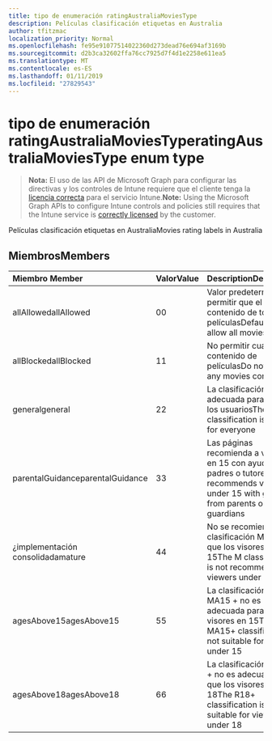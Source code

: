 ```yaml
---
title: tipo de enumeración ratingAustraliaMoviesType
description: Películas clasificación etiquetas en Australia
author: tfitzmac
localization_priority: Normal
ms.openlocfilehash: fe95e91077514022360d273dead76e694af3169b
ms.sourcegitcommit: d2b3ca32602ffa76cc7925d7f4d1e2258e611ea5
ms.translationtype: MT
ms.contentlocale: es-ES
ms.lasthandoff: 01/11/2019
ms.locfileid: "27829543"
---
```

# <a name="ratingaustraliamoviestype-enum-type"></a><span data-ttu-id="6767d-103">tipo de enumeración ratingAustraliaMoviesType</span><span class="sxs-lookup"><span data-stu-id="6767d-103">ratingAustraliaMoviesType enum type</span></span>

> <span data-ttu-id="6767d-104">**Nota:** El uso de las API de Microsoft Graph para configurar las directivas y los controles de Intune requiere que el cliente tenga la [licencia correcta](https://go.microsoft.com/fwlink/?linkid=839381) para el servicio Intune.</span><span class="sxs-lookup"><span data-stu-id="6767d-104">**Note:** Using the Microsoft Graph APIs to configure Intune controls and policies still requires that the Intune service is [correctly licensed](https://go.microsoft.com/fwlink/?linkid=839381) by the customer.</span></span>

<span data-ttu-id="6767d-105">Películas clasificación etiquetas en Australia</span><span class="sxs-lookup"><span data-stu-id="6767d-105">Movies rating labels in Australia</span></span>
## <a name="members"></a><span data-ttu-id="6767d-106">Miembros</span><span class="sxs-lookup"><span data-stu-id="6767d-106">Members</span></span>
|<span data-ttu-id="6767d-107">Miembro	</span><span class="sxs-lookup"><span data-stu-id="6767d-107">Member</span></span>|<span data-ttu-id="6767d-108">Valor</span><span class="sxs-lookup"><span data-stu-id="6767d-108">Value</span></span>|<span data-ttu-id="6767d-109">Description</span><span class="sxs-lookup"><span data-stu-id="6767d-109">Description</span></span>|
|:---|:---|:---|
|<span data-ttu-id="6767d-110">allAllowed</span><span class="sxs-lookup"><span data-stu-id="6767d-110">allAllowed</span></span>|<span data-ttu-id="6767d-111">0</span><span class="sxs-lookup"><span data-stu-id="6767d-111">0</span></span>|<span data-ttu-id="6767d-112">Valor predeterminado, permitir que el contenido de todas las películas</span><span class="sxs-lookup"><span data-stu-id="6767d-112">Default value, allow all movies content</span></span>|
|<span data-ttu-id="6767d-113">allBlocked</span><span class="sxs-lookup"><span data-stu-id="6767d-113">allBlocked</span></span>|<span data-ttu-id="6767d-114">1</span><span class="sxs-lookup"><span data-stu-id="6767d-114">1</span></span>|<span data-ttu-id="6767d-115">No permitir cualquier contenido de películas</span><span class="sxs-lookup"><span data-stu-id="6767d-115">Do not allow any movies content</span></span>|
|<span data-ttu-id="6767d-116">general</span><span class="sxs-lookup"><span data-stu-id="6767d-116">general</span></span>|<span data-ttu-id="6767d-117">2</span><span class="sxs-lookup"><span data-stu-id="6767d-117">2</span></span>|<span data-ttu-id="6767d-118">La clasificación G es adecuada para todos los usuarios</span><span class="sxs-lookup"><span data-stu-id="6767d-118">The G classification is suitable for everyone</span></span>|
|<span data-ttu-id="6767d-119">parentalGuidance</span><span class="sxs-lookup"><span data-stu-id="6767d-119">parentalGuidance</span></span>|<span data-ttu-id="6767d-120">3</span><span class="sxs-lookup"><span data-stu-id="6767d-120">3</span></span>|<span data-ttu-id="6767d-121">Las páginas recomienda a visores en 15 con ayuda de los padres o tutores</span><span class="sxs-lookup"><span data-stu-id="6767d-121">The PG recommends viewers under 15 with guidance from parents or guardians</span></span>|
|<span data-ttu-id="6767d-122">¿implementación consolidada</span><span class="sxs-lookup"><span data-stu-id="6767d-122">mature</span></span>|<span data-ttu-id="6767d-123">4</span><span class="sxs-lookup"><span data-stu-id="6767d-123">4</span></span>|<span data-ttu-id="6767d-124">No se recomienda la clasificación M para que los visores en 15</span><span class="sxs-lookup"><span data-stu-id="6767d-124">The M classification is not recommended for viewers under 15</span></span>|
|<span data-ttu-id="6767d-125">agesAbove15</span><span class="sxs-lookup"><span data-stu-id="6767d-125">agesAbove15</span></span>|<span data-ttu-id="6767d-126">5</span><span class="sxs-lookup"><span data-stu-id="6767d-126">5</span></span>|<span data-ttu-id="6767d-127">La clasificación de MA15 + no es adecuada para que los visores en 15</span><span class="sxs-lookup"><span data-stu-id="6767d-127">The MA15+ classification is not suitable for viewers under 15</span></span>|
|<span data-ttu-id="6767d-128">agesAbove18</span><span class="sxs-lookup"><span data-stu-id="6767d-128">agesAbove18</span></span>|<span data-ttu-id="6767d-129">6</span><span class="sxs-lookup"><span data-stu-id="6767d-129">6</span></span>|<span data-ttu-id="6767d-130">La clasificación de R18 + no es adecuada para que los visores de 18</span><span class="sxs-lookup"><span data-stu-id="6767d-130">The R18+ classification is not suitable for viewers under 18</span></span>|



